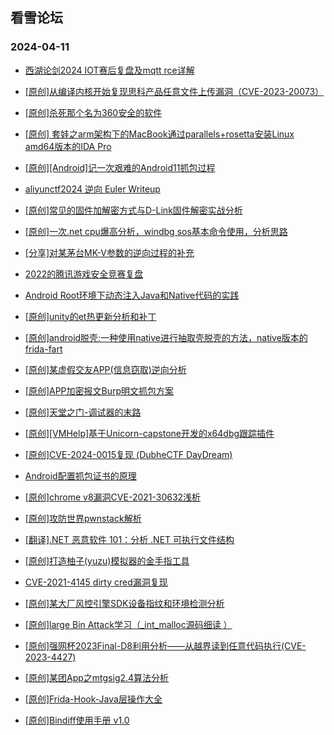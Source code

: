 ## 看雪论坛 
### 2024-04-11

+ [西湖论剑2024 IOT赛后复盘及mqtt rce详解](https://bbs.kanxue.com/thread-281231.htm)

+ [[原创]从编译内核开始复现思科产品任意文件上传漏洞（CVE-2023-20073）](https://bbs.kanxue.com/thread-281172.htm)

+ [[原创]杀死那个名为360安全的软件](https://bbs.kanxue.com/thread-281120.htm)

+ [[原创] 套娃之arm架构下的MacBook通过parallels+rosetta安装Linux amd64版本的IDA Pro](https://bbs.kanxue.com/thread-281093.htm)

+ [[原创][Android]记一次艰难的Android11抓包过程](https://bbs.kanxue.com/thread-281090.htm)

+ [aliyunctf2024 逆向 Euler Writeup](https://bbs.kanxue.com/thread-281088.htm)

+ [[原创]常见的固件加解密方式与D-Link固件解密实战分析](https://bbs.kanxue.com/thread-281043.htm)

+ [[原创]一次.net cpu爆高分析，windbg sos基本命令使用，分析思路](https://bbs.kanxue.com/thread-281034.htm)

+ [[分享]对某茅台MK-V参数的逆向过程的补充](https://bbs.kanxue.com/thread-281033.htm)

+ [2022的腾讯游戏安全竞赛复盘](https://bbs.kanxue.com/thread-281032.htm)

+ [Android Root环境下动态注入Java和Native代码的实践](https://bbs.kanxue.com/thread-281030.htm)

+ [[原创]unity的et热更新分析和补丁](https://bbs.kanxue.com/thread-281017.htm)

+ [[原创]android脱壳:一种使用native进行抽取壳脱壳的方法，native版本的frida-fart](https://bbs.kanxue.com/thread-281005.htm)

+ [[原创]某虚假交友APP(信息窃取)逆向分析](https://bbs.kanxue.com/thread-281002.htm)

+ [[原创]APP加密报文Burp明文抓包方案](https://bbs.kanxue.com/thread-280976.htm)

+ [[原创]天堂之门-调试器的末路](https://bbs.kanxue.com/thread-280974.htm)

+ [[原创][VMHelp]基于Unicorn-capstone开发的x64dbg跟踪插件](https://bbs.kanxue.com/thread-280969.htm)

+ [[原创]CVE-2024-0015复现 (DubheCTF DayDream)](https://bbs.kanxue.com/thread-280964.htm)

+ [Android配置抓包证书的原理](https://bbs.kanxue.com/thread-280944.htm)

+ [[原创]chrome v8漏洞CVE-2021-30632浅析](https://bbs.kanxue.com/thread-280905.htm)

+ [[原创]攻防世界pwnstack解析](https://bbs.kanxue.com/thread-280900.htm)

+ [[翻译].NET 恶意软件 101：分析 .NET 可执行文件结构](https://bbs.kanxue.com/thread-280896.htm)

+ [[原创]打造柚子(yuzu)模拟器的金手指工具](https://bbs.kanxue.com/thread-280894.htm)

+ [CVE-2021-4145 dirty cred漏洞复现](https://bbs.kanxue.com/thread-280878.htm)

+ [[原创]某大厂风控引擎SDK设备指纹和环境检测分析](https://bbs.kanxue.com/thread-280869.htm)

+ [[原创]large Bin Attack学习（_int_malloc源码细读 ）](https://bbs.kanxue.com/thread-280827.htm)

+ [[原创]强网杯2023Final-D8利用分析——从越界读到任意代码执行(CVE-2023-4427)](https://bbs.kanxue.com/thread-280786.htm)

+ [[原创]某团App之mtgsig2.4算法分析](https://bbs.kanxue.com/thread-280779.htm)

+ [[原创]Frida-Hook-Java层操作大全](https://bbs.kanxue.com/thread-280758.htm)

+ [[原创]Bindiff使用手册 v1.0](https://bbs.kanxue.com/thread-281248.htm)

